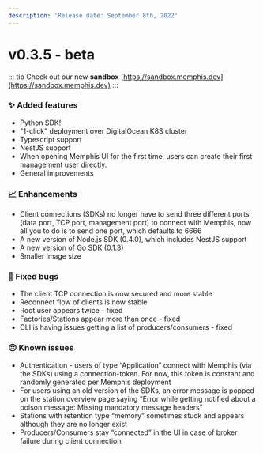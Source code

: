 ```yaml
---
description: 'Release date: September 8th, 2022'
---
```


# v0.3.5 - beta

::: tip
Check out our new **sandbox** [https://sandbox.memphis.dev](https://sandbox.memphis.dev)
:::

<BigLink url="/deployment/kubernetes/how-to-upgrade" title="3 - Upgrade"/>

### ✨ Added features

* Python SDK!
* "1-click" deployment over DigitalOcean K8S cluster
* Typescript support
* NestJS support
* When opening Memphis UI for the first time, users can create their first management user directly.
* General improvements

### [📈](https://emojipedia.org/chart-increasing/) Enhancements

* Client connections (SDKs) no longer have to send three different ports (data port, TCP port, management port) to connect with Memphis, now all you to do is to send one port, which defaults to 6666
* A new version of Node.js SDK (0.4.0), which includes NestJS support
* A new version of Go SDK (0.1.3)
* Smaller image size

### 🐛 Fixed bugs

* The client TCP connection is now secured and more stable
* Reconnect flow of clients is now stable
* Root user appears twice - fixed
* Factories/Stations appear more than once - fixed
* CLI is having issues getting a list of producers/consumers - fixed

### 😔 Known issues&#x20;

* Authentication - users of type “Application” connect with Memphis (via the SDKs) using a connection-token. For now, this token is constant and randomly generated per Memphis deployment
* For users using an old version of the SDKs, an error message is popped on the station overview page saying “Error while getting notified about a poison message: Missing mandatory message headers”
* Stations with retention type “memory” sometimes stuck and appears although they are no longer exist
* Producers/Consumers stay “connected” in the UI in case of broker failure during client connection

<script setup>
import BigLink from '/../components/BigLink.vue'
</script>